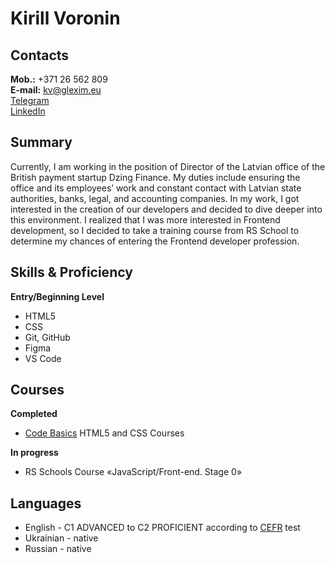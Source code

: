 # Kirill Voronin
## Contacts
**Mob.:** +371 26 562 809\
**E-mail:** kv@glexim.eu\
[Telegram](https://t.me/k044k)\
[LinkedIn](https://www.linkedin.com/in/kirill-voronin/)
## Summary
Currently, I am working in the position of Director of the Latvian office of the British payment startup Dzing Finance. My duties include ensuring the office and its employees’ work and constant contact with Latvian state authorities, banks, legal, and accounting companies. In my work, I got interested in the creation of our developers and decided to dive deeper into this environment. I realized that I was more interested in Frontend development, so I decided to take a training course from RS School to determine my chances of entering the Frontend developer profession.
## Skills & Proficiency
**Entry/Beginning Level**
- HTML5
- CSS
- Git, GitHub
- Figma
- VS Code
## Courses
**Completed**
- [Code Basics](https://ru.code-basics.com) HTML5 and CSS Courses

**In progress**
- RS Schools Course «JavaScript/Front-end. Stage 0»
## Languages
- English - C1 ADVANCED to C2 PROFICIENT according to [CEFR](https://www.efset.org/quick-check/) test
- Ukrainian - native
- Russian - native